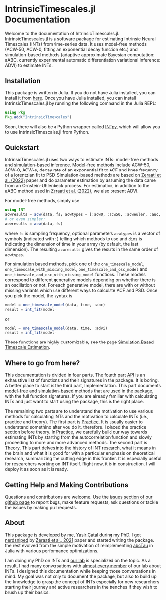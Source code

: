 # IntrinsicTimescales.jl Documentation

Welcome to the documentation of IntrinsicTimescales.jl. IntrinsicTimescales.jl is a software package for estimating Intrinsic Neural Timescales (INTs) from time-series data. It uses model-free methods (ACW-50, ACW-0, fitting an exponential decay function etc.) and simulation-based methods (adaptive approximate Bayesian computation: aABC, currently experimental automatic differentiation variational inference: ADVI) to estimate INTs.

## Installation

This package is written in Julia. If you do not have Julia installed, you can install it from [here](https://julialang.org/downloads/). Once you have Julia installed, you can install IntrinsicTimescales.jl by running the following command in the Julia REPL:

```julia
using Pkg
Pkg.add("IntrinsicTimescales")
```
Soon, there will also be a Python wrapper called [INTpy](https://github.com/duodenum96/INTpy), which will allow you to use IntrinsicTimescales.jl from Python. 

## Quickstart

IntrinsicTimescales.jl uses two ways to estimate INTs: model-free methods and simulation-based inference. Model-free methods include ACW-50, ACW-0, ACW-e, decay rate of an exponential fit to ACF and knee freqency of a lorentzian fit to PSD. Simulation-based methods are based on [Zeraati et al. (2022)](https://www.nature.com/articles/s43588-022-00214-3) paper and do parameter estimation by assuming the data came from an Ornstein-Uhlenbeck process. For estimation, in addition to the aABC method used in [Zeraati et al. (2022)](https://www.nature.com/articles/s43588-022-00214-3), we also present ADVI. 

For model-free methods, simply use 

```julia
using INT
acwresults = acw(data, fs; acwtypes = [:acw0, :acw50, :acweuler, :auc, :tau, :knee]), dims=ndims(data))
# or even simpler:
acwresults = acw(data, fs)
```

where `fs` is sampling frequency, optional parameters `acwtypes` is a vector of 
symbols (indicated with `:`) telling which methods to use and `dims` is indicating the dimension of time in your array (by default, the last dimension). The resulting `acwresults` gives the results in the same order of `acwtypes`. 

For simulation based methods, pick one of the `one_timescale_model`, `one_timescale_with_missing_model`, `one_timescale_and_osc_model` and `one_timescale_and_osc_with_missing_model` functions. These models correspond to different generative models depending on whether there is an oscillation or not. For each generative model, there are with or without missing variants which use different ways to calculate ACF and PSD. Once you pick the model, the syntax is 

```julia
model = one_timescale_model(data, time, :abc)
result = int_fit(model)
```

or 

```julia
model = one_timescale_model(data, time, :advi)
result = int_fit(model)
```

These functions are highly customizable, see the page [Simulation Based Timescale Estimation](simbasedinference.md). 

## Where to go from here?

This documentation is divided in four parts. The fourth part [API](index.md) is an exhaustive list of functions and their signatures in the package. It is boring. A better place to start is the third part, Implementation. This part documents [model-free](acw.md) and [simulation-based](simbasedinference.md) methods that are used in the package, with the full function signatures. If you are already familiar with calculating INTs and just want to start using the package, this is the right place. 

The remaining two parts are to understand the motivation to use various methods for calculating INTs and the motivation to calculate INTs (i.e., practice and theory). The first part is [Practice](practice/practice_intro.md). It is usually easier to understand something after you do it, therefore, I placed the practice section before theory. In [Practice](practice/practice_intro.md), we carefully build our way towards estimating INTs by starting from the autocorrelation function and slowly proceeding to more and more advanced methods. The second part is [Theory](theory/theory.md). This part delves into the history of INT research, what it means in the brain and what it is good for with a particular emphasis on theoretical research, summarizing the cutting edge in this frontier. It is especially useful for researchers working on INT itself. Right now, it is in construction. I will deploy it as soon as it is ready. 

## Getting Help and Making Contributions

Questions and contributions are welcome. Use the [issues section of our github page](https://github.com/duodenum96/IntrinsicTimescales.jl/issues) to report bugs, make feature requests, ask questions or tackle the issues by making pull requests. 

## About

This package is developed by me, [Yasir Çatal](https://github.com/duodenum96) during my PhD. I got [nerdsniped](https://xkcd.com/356/) by [Zeraati et al., 2021](https://www.nature.com/articles/s43588-022-00214-3) paper and started writing the package. the rest evolved from the simple motivation of reimplementing [abcTau](https://github.com/roxana-zeraati/abcTau) in Julia with various performance optimizations. 

I am doing my PhD on INTs and [our lab](https://www.georgnorthoff.com) is specialized on the topic. As a result, I had many conversations with [almost every member](https://www.georgnorthoff.com/researchers) of our lab about INTs. I designed this documentation while keeping those conversations in mind. My goal was not only to document the package, but also to build up the knowledge to grasp the concept of INTs especially for new researchers starting their journey and active researchers in the trenches if they wish to brush up their basics. 

